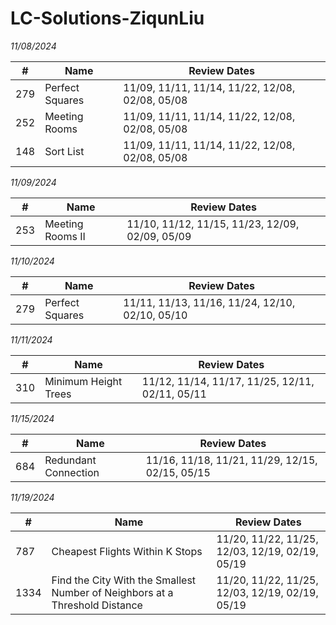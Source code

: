 # LC-Solutions-ZiqunLiu

*11/08/2024*

| #   | Name              | Review Dates                                           |
|-----|--------------------|--------------------------------------------------------|
| 279 | Perfect Squares   | 11/09, 11/11, 11/14, 11/22, 12/08, 02/08, 05/08         |
| 252 | Meeting Rooms     | 11/09, 11/11, 11/14, 11/22, 12/08, 02/08, 05/08         |
| 148 | Sort List         | 11/09, 11/11, 11/14, 11/22, 12/08, 02/08, 05/08         |

*11/09/2024*

| #   | Name               | Review Dates                                           |
|-----|---------------------|--------------------------------------------------------|
| 253 | Meeting Rooms II   | 11/10, 11/12, 11/15, 11/23, 12/09, 02/09, 05/09         |

*11/10/2024*

| #   | Name              | Review Dates                                           |
|-----|--------------------|--------------------------------------------------------|
| 279 | Perfect Squares   | 11/11, 11/13, 11/16, 11/24, 12/10, 02/10, 05/10         |

*11/11/2024*

| #   | Name                  | Review Dates                                           |
|-----|------------------------|--------------------------------------------------------|
| 310 | Minimum Height Trees   | 11/12, 11/14, 11/17, 11/25, 12/11, 02/11, 05/11         |

*11/15/2024*

| #   | Name                  | Review Dates                                           |
|-----|------------------------|--------------------------------------------------------|
| 684 | Redundant Connection   | 11/16, 11/18, 11/21, 11/29, 12/15, 02/15, 05/15         |

*11/19/2024*

| #   | Name                               | Review Dates                                           |
|-----|------------------------------------|--------------------------------------------------------|
| 787 | Cheapest Flights Within K Stops   | 11/20, 11/22, 11/25, 12/03, 12/19, 02/19, 05/19         |
| 1334 | Find the City With the Smallest Number of Neighbors at a Threshold Distance   | 11/20, 11/22, 11/25, 12/03, 12/19, 02/19, 05/19         |
